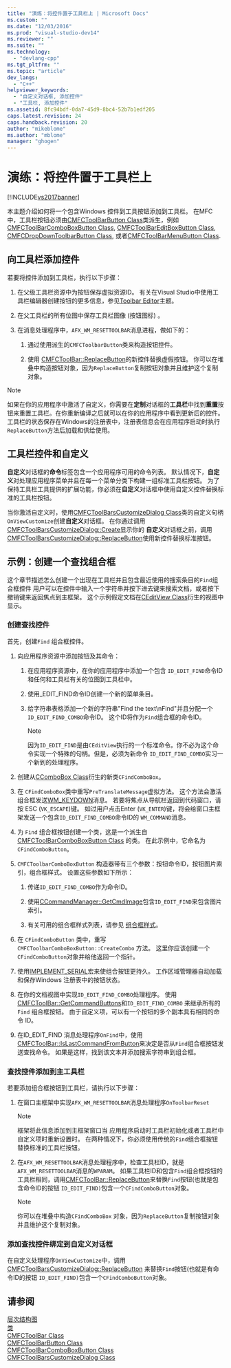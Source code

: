```yaml
---
title: "演练：将控件置于工具栏上 | Microsoft Docs"
ms.custom: ""
ms.date: "12/03/2016"
ms.prod: "visual-studio-dev14"
ms.reviewer: ""
ms.suite: ""
ms.technology: 
  - "devlang-cpp"
ms.tgt_pltfrm: ""
ms.topic: "article"
dev_langs: 
  - "C++"
helpviewer_keywords: 
  - "自定义对话框, 添加控件"
  - "工具栏, 添加控件"
ms.assetid: 8fc94bdf-0da7-45d9-8bc4-52b7b1edf205
caps.latest.revision: 24
caps.handback.revision: 20
author: "mikeblome"
ms.author: "mblome"
manager: "ghogen"
---
```

# 演练：将控件置于工具栏上
[!INCLUDE[vs2017banner](../assembler/inline/includes/vs2017banner.md)]

本主题介绍如何将一个包含Windows 控件到工具按钮添加到工具栏。  在MFC中，工具栏按钮必须由[CMFCToolBarButton Class](../mfc/reference/cmfctoolbarbutton-class.md)类派生，例如[CMFCToolBarComboBoxButton Class](../mfc/reference/cmfctoolbarcomboboxbutton-class.md), [CMFCToolBarEditBoxButton Class](../mfc/reference/cmfctoolbareditboxbutton-class.md), [CMFCDropDownToolbarButton Class](../mfc/reference/cmfcdropdowntoolbarbutton-class.md), 或者[CMFCToolBarMenuButton Class](../mfc/reference/cmfctoolbarmenubutton-class.md).  
  
## 向工具栏添加控件  
 若要将控件添加到工具栏，执行以下步骤：  
  
1.  在父级工具栏资源中为按钮保存虚拟资源ID。  有关在Visual Studio中使用工具栏编辑器创建按钮的更多信息，参见[Toolbar Editor](../mfc/toolbar-editor.md)主题。  
  
2.  在父工具栏的所有位图中保存工具栏图像 \(按钮图标\) 。  
  
3.  在消息处理程序中，`AFX_WM_RESETTOOLBAR`消息进程，做如下的：  
  
    1.  通过使用派生的`CMFCToolbarButton`类来构造按钮控件。  
  
    2.  使用 [CMFCToolBar::ReplaceButton](../Topic/CMFCToolBar::ReplaceButton.md)的新控件替换虚假按钮。  你可以在堆叠中构造按钮对象，因为`ReplaceButton`复制按钮对象并且维护这个复制对象。  
  
> [!NOTE]
>  如果在你的应用程序中激活了自定义，你需要在**定制**对话框的**工具栏**中找到**重置**按钮来重置工具栏。在你重新编译之后就可以在你的应用程序中看到更新后的控件。  工具栏的状态保存在Windows的注册表中，注册表信息会在应用程序启动时执行`ReplaceButton`方法后加载和供给使用。  
  
## 工具栏控件和自定义  
 **自定义**对话框的**命令**标签包含一个应用程序可用的命令列表。  默认情况下，**自定义**对处理应用程序菜单并且在每一个菜单分类下构建一组标准工具栏按钮。  为了保持工具栏工具提供的扩展功能，你必须在**自定义**对话框中使用自定义控件替换标准的工具栏按钮。  
  
 当你激活自定义时，使用[CMFCToolBarsCustomizeDialog Class](../mfc/reference/cmfctoolbarscustomizedialog-class.md)类的自定义句柄`OnViewCustomize`创建**自定义**对话框。  在你通过调用[CMFCToolBarsCustomizeDialog::Create](../Topic/CMFCToolBarsCustomizeDialog::Create.md)显示你的 **自定义**对话框之前，调用[CMFCToolBarsCustomizeDialog::ReplaceButton](../Topic/CMFCToolBarsCustomizeDialog::ReplaceButton.md)使用新控件替换标准按钮。  
  
## 示例：创建一个查找组合框  
 这个章节描述怎么创建一个出现在工具栏并且包含最近使用的搜索条目的`Find`组合框控件  用户可以在控件中输入一个字符串并按下进去键来搜索文档，或者按下撤销键来返回焦点到主框架。  这个示例假定文档在[CEditView Class](../mfc/reference/ceditview-class.md)衍生的视图中显示。  
  
### 创建查找控件  
 首先，创建`Find` 组合框控件。  
  
1.  向应用程序资源中添加按钮及其命令：  
  
    1.  在应用程序资源中，在你的应用程序中添加一个包含 `ID_EDIT_FIND`命令ID和任何和工具栏有关的位图到工具栏中。  
  
    2.  使用\_EDIT\_FIND命令ID创建一个新的菜单条目。  
  
    3.  给字符串表格添加一个新的字符串"Find the text\\nFind"并且分配一个 `ID_EDIT_FIND_COMBO`命令ID。  这个ID将作为`Find`组合框的命令ID。  
  
        > [!NOTE]
        >  因为`ID_EDIT_FIND`是由`CEditView`执行的一个标准命令。你不必为这个命令实现一个特殊的句柄。但是，必须为新命令 `ID_EDIT_FIND_COMBO`实习一个新到的处理程序。  
  
2.  创建从[CComboBox Class](../mfc/reference/ccombobox-class.md)衍生的新类`CFindComboBox`。  
  
3.  在 `CFindComboBox`类中重写`PreTranslateMessage`虚拟方法。  这个方法会激活组合框发送[WM\_KEYDOWN](http://msdn.microsoft.com/library/windows/desktop/ms646280)消息。  若要将焦点从导航栏返回到代码窗口，请按 ESC \(`VK_ESCAPE`\)键。  如过用户点击Enter \(`VK_ENTER`\)键，将会给窗口主框架发送一个包含`ID_EDIT_FIND_COMBO`命令ID的 `WM_COMMAND`消息。  
  
4.  为 `Find` 组合框按钮创建一个类，这是一个派生自 [CMFCToolBarComboBoxButton Class](../mfc/reference/cmfctoolbarcomboboxbutton-class.md) 的类。  在此示例中，它命名为`CFindComboButton`。  
  
5.  `CMFCToolbarComboBoxButton` 构造器带有三个参数：按钮命令ID，按钮图片索引，组合框样式。  设置这些参数如下所示：  
  
    1.  传递`ID_EDIT_FIND_COMBO`作为命令ID。  
  
    2.  使用[CCommandManager::GetCmdImage](http://msdn.microsoft.com/zh-cn/4094d08e-de74-4398-a483-76d27a742dca)包含`ID_EDIT_FIND`来包含图片索引。  
  
    3.  有关可用的组合框样式列表，请参见 [组合框样式](../mfc/reference/combo-box-styles.md)。  
  
6.  在 `CFindComboButton` 类中，重写 `CMFCToolbarComboBoxButton::CreateCombo` 方法。  这里你应该创建一个`CFindComboButton`对象并给他返回一个指针。  
  
7.  使用[IMPLEMENT\_SERIAL](../Topic/IMPLEMENT_SERIAL.md)宏来使组合按钮更持久。  工作区域管理器自动加载和保存Windows 注册表中的按钮状态。  
  
8.  在你的文档视图中实现`ID_EDIT_FIND_COMBO`处理程序。  使用[CMFCToolBar::GetCommandButtons](../Topic/CMFCToolBar::GetCommandButtons.md)和`ID_EDIT_FIND_COMBO` 来继承所有的`Find` 组合框按钮。  由于自定义项，可以有一个按钮的多个副本具有相同的命令 ID。  
  
9. 在ID\_EDIT\_FIND 消息处理程序`OnFind`中，使用[CMFCToolBar::IsLastCommandFromButton](../Topic/CMFCToolBar::IsLastCommandFromButton.md)来决定是否从`Find`组合框按钮发送查找命令。  如果是这样，找到该文本并添加搜索字符串到组合框。  
  
### 查找控件添加到主工具栏  
 若要添加组合框按钮到工具栏，请执行以下步骤：  
  
1.  在窗口主框架中实现`AFX_WM_RESETTOOLBAR`消息处理程序`OnToolbarReset`  
  
    > [!NOTE]
    >  框架将此信息添加到主框架窗口当 应用程序启动时工具栏初始化或者工具栏中自定义项时重新设置时。  在两种情况下，你必须使用传统的`Find`组合框按钮替换标准的工具栏按钮。  
  
2.  在`AFX_WM_RESETTOOLBAR`消息处理程序中，检查工具栏ID，就是`AFX_WM_RESETTOOLBAR`消息的`WPARAM`。  如果工具栏ID和包含`Find`组合框按钮的工具栏相同，调用[CMFCToolBar::ReplaceButton](../Topic/CMFCToolBar::ReplaceButton.md)来替换`Find`按钮\(也就是包含命令ID的按钮 `ID_EDIT_FIND)`包含一个`CFindComboButton`对象。  
  
    > [!NOTE]
    >  你可以在堆叠中构造`CFindComboBox` 对象，因为`ReplaceButton`复制按钮对象并且维护这个复制对象。  
  
### 添加查找控件绑定到自定义对话框  
 在自定义处理程序`OnViewCustomize`中，调用[CMFCToolBarsCustomizeDialog::ReplaceButton](../Topic/CMFCToolBarsCustomizeDialog::ReplaceButton.md) 来替换`Find`按钮\(也就是有命令ID的按钮 `ID_EDIT_FIND)`包含一个`CFindComboButton`对象。  
  
## 请参阅  
 [层次结构图](../mfc/hierarchy-chart.md)   
 [类](../mfc/reference/mfc-classes.md)   
 [CMFCToolBar Class](../mfc/reference/cmfctoolbar-class.md)   
 [CMFCToolBarButton Class](../mfc/reference/cmfctoolbarbutton-class.md)   
 [CMFCToolBarComboBoxButton Class](../mfc/reference/cmfctoolbarcomboboxbutton-class.md)   
 [CMFCToolBarsCustomizeDialog Class](../mfc/reference/cmfctoolbarscustomizedialog-class.md)